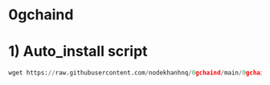 # 0gchaind

# 1) Auto_install script
```python
wget https://raw.githubusercontent.com/nodekhanhnq/0gchaind/main/0gchaind_auto && chmod +x 0g && ./0g-chain
```
